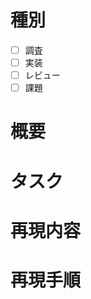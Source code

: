 <!-- 種別によって入力箇所を変更 -->

<!-- 要望 -->
# 種別
- [ ] 調査　
- [ ] 実装　
- [ ] レビュー
- [ ] 課題

# 概要

# タスク

# 再現内容

# 再現手順
